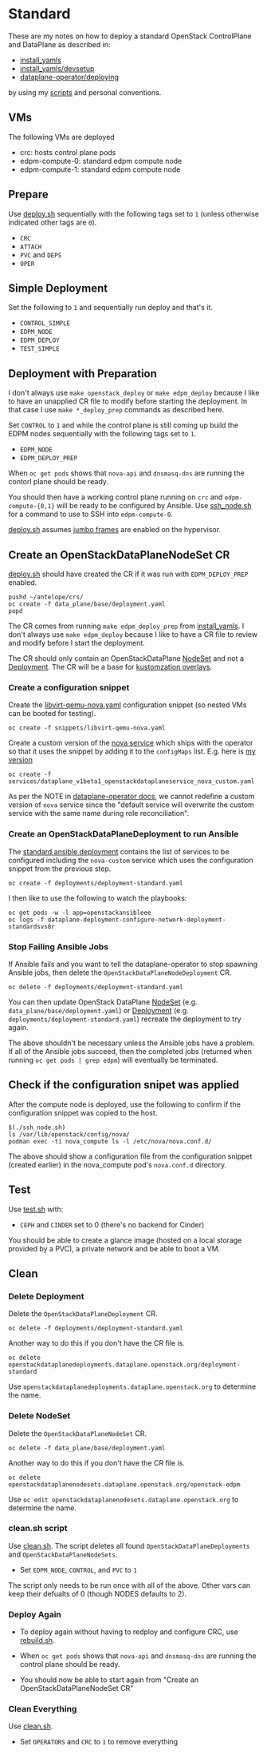 # Standard

These are my notes on how to deploy a standard OpenStack ControlPlane
and DataPlane as described in:

- [install_yamls](https://github.com/openstack-k8s-operators/install_yamls/tree/main#deploy-dev-env-using-crc-edpm-nodes-with-isolated-networks)
- [install_yamls/devsetup](https://github.com/openstack-k8s-operators/install_yamls/tree/main/devsetup)
- [dataplane-operator/deploying](https://openstack-k8s-operators.github.io/dataplane-operator/deploying/)

by using my [scripts](../scripts) and personal conventions.

## VMs

The following VMs are deployed

- crc: hosts control plane pods
- edpm-compute-0: standard edpm compute node
- edpm-compute-1: standard edpm compute node

## Prepare

Use [deploy.sh](../scripts/deploy.sh) sequentially with the following
tags set to `1` (unless otherwise indicated other tags are `0`).

- `CRC`
- `ATTACH`
- `PVC` and `DEPS`
- `OPER`

## Simple Deployment

Set the following to `1` and sequentially run deploy and that's it.

- `CONTROL_SIMPLE`
- `EDPM_NODE`
- `EDPM_DEPLOY`
- `TEST_SIMPLE`

## Deployment with Preparation

I don't always use `make openstack_deploy` or `make edpm_deploy`
because I like to have an unapplied CR file to modify before starting
the deployment. In that case I use `make *_deploy_prep` commands as
described here.

Set `CONTROL` to `1` and while the control plane is still
coming up build the EDPM nodes sequentially with the following tags
set to `1`.

- `EDPM_NODE`
- `EDPM_DEPLOY_PREP`

When `oc get pods` shows that `nova-api` and `dnsmasq-dns` are running
the contorl plane should be ready.

You should then have a working control plane running on `crc`
and `edpm-compute-{0,1}` will be ready to be configured by Ansible.
Use [ssh_node.sh](../scripts/ssh_node.sh) for a command to use
to SSH into `edpm-compute-0`.

[deploy.sh](../scripts/deploy.sh) assumes [jumbo frames](notes/mtu.md)
are enabled on the hypervisor.

## Create an OpenStackDataPlaneNodeSet CR

[deploy.sh](../scripts/deploy.sh) should have created the CR if it was
run with `EDPM_DEPLOY_PREP` enabled.
```
pushd ~/antelope/crs/
oc create -f data_plane/base/deployment.yaml
popd
```

The CR comes from running `make edpm_deploy_prep` from
[install_yamls](https://github.com/openstack-k8s-operators/install_yamls/tree/main#deploy-dev-env-using-crc-edpm-nodes-with-isolated-networks).
I don't always use `make edpm_deploy` because I like to have a CR file
to review and modify before I start the deployment.

The CR should only contain an OpenStackDataPlane
[NodeSet](https://openstack-k8s-operators.github.io/dataplane-operator/openstack_dataplanenodeset)
and not a
[Deployment](https://openstack-k8s-operators.github.io/dataplane-operator/openstack_dataplanedeployment).
The CR will be a base for
[kustomzation overlays](../crs/data_plane/overlay/).

### Create a configuration snippet

Create the
[libvirt-qemu-nova.yaml](../crs/snippets/libvirt-qemu-nova.yaml)
configuration snippet (so nested VMs can be booted for testing).
```
oc create -f snippets/libvirt-qemu-nova.yaml
```
Create a custom version of the
[nova service](https://github.com/openstack-k8s-operators/dataplane-operator/blob/main/config/services/dataplane_v1beta1_openstackdataplaneservice_nova.yaml)
which ships with the operator so that it uses the snippet by
adding it to the `configMaps` list. E.g. here is
[my version](../crs/services/dataplane_v1beta1_openstackdataplaneservice_nova_custom.yaml)
```
oc create -f services/dataplane_v1beta1_openstackdataplaneservice_nova_custom.yaml
```
As per the NOTE in [dataplane-operator docs](https://openstack-k8s-operators.github.io/dataplane-operator/composable_services/#dataplane-operator-provided-optional-services),
we cannot redefine a custom version of `nova` service since
the "default service will overwrite the custom service with the same
name during role reconciliation".

### Create an OpenStackDataPlaneDeployment to run Ansible

The
[standard ansible deployment](../crs/deployments/deployment-standard.yaml)
contains the list of services to be configured including the
`nova-custom` service which uses the configuration snippet from the
previous step.

```
oc create -f deployments/deployment-standard.yaml
```
I then like to use the following to watch the playbooks:
```
oc get pods -w -l app=openstackansibleee
oc logs -f dataplane-deployment-configure-network-deployment-standardsvs8r
```

### Stop Failing Ansible Jobs

If Ansible fails and you want to tell the dataplane-operator to stop
spawning Ansible jobs, then delete the
`OpenStackDataPlaneNodeDeployment` CR.

```
oc delete -f deployments/deployment-standard.yaml
```
You can then update OpenStack DataPlane
[NodeSet](https://openstack-k8s-operators.github.io/dataplane-operator/openstack_dataplanenodeset)
(e.g. `data_plane/base/deployment.yaml`) or
[Deployment](https://openstack-k8s-operators.github.io/dataplane-operator/openstack_dataplanedeployment) (e.g. `deployments/deployment-standard.yaml`)
recreate the deployment to try again.

The above shouldn't be necessary unless the Ansible jobs have a
problem. If all of the Ansible jobs succeed, then the completed
jobs (returned when running `oc get pods | grep edpm`) will eventually
be terminated.

## Check if the configuration snipet was applied

After the compute node is deployed, use the following to confirm if
the configuration snippet was copied to the host.
```
$(./ssh_node.sh)
ls /var/lib/openstack/config/nova/
podman exec -ti nova_compute ls -l /etc/nova/nova.conf.d/
```
The above should show a configuration file from the configuration
snippet (created earlier) in the nova_compute pod's `nova.conf.d`
directory.

## Test

Use [test.sh](../scripts/test.sh) with:

- `CEPH` and `CINDER` set to 0 (there's no backend for Cinder)

You should be able to create a glance image (hosted on a local storage
provided by a PVC), a private network and be able to boot a VM.

## Clean

### Delete Deployment

Delete the `OpenStackDataPlaneDeployment` CR.
```
oc delete -f deployments/deployment-standard.yaml
```
Another way to do this if you don't have the CR file is.
```
oc delete openstackdataplanedeployments.dataplane.openstack.org/deployment-standard
```
Use `openstackdataplanedeployments.dataplane.openstack.org` to
determine the name.

### Delete NodeSet

Delete the `OpenStackDataPlaneNodeSet` CR.
```
oc delete -f data_plane/base/deployment.yaml
```
Another way to do this if you don't have the CR file is.
```
oc delete openstackdataplanenodesets.dataplane.openstack.org/openstack-edpm
```
Use `oc edit openstackdataplanenodesets.dataplane.openstack.org` to
determine the name.

### clean.sh script

Use [clean.sh](../scripts/clean.sh). The script deletes all found
`OpenStackDataPlaneDeployments` and `OpenStackDataPlaneNodeSets`.

- Set `EDPM_NODE`, `CONTROL`, and `PVC` to `1`

The script only needs to be run once with all of the above.
Other vars can keep their defualts of 0 (though NODES defaults to 2).

### Deploy Again

- To deploy again without having to redploy and configure CRC,
  use [rebuild.sh](../scripts/rebuild.sh).

- When `oc get pods` shows that `nova-api` and `dnsmasq-dns` are
  running the control plane should be ready.

- You should now be able to start again from "Create an
  OpenStackDataPlaneNodeSet CR"

### Clean Everything

Use [clean.sh](../scripts/clean.sh).

- Set `OPERATORS` and `CRC` to `1` to remove everything
